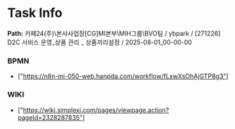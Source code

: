 # Task Info

**Path:** 카페24(주)\본사사업장\[CG]MI본부\MIH그룹\BVO팀 / ybpark / [271226] D2C 서비스 운영_상품 관리 _ 상품끼리설정 / 2025-08-01_00-00-00

### BPMN
- ["https://n8n-mi-050-web.hanpda.com/workflow/fLxwXsOhAjGTP8g3"]

### WIKI
- ["https://wiki.simplexi.com/pages/viewpage.action?pageId=2328287835"]


